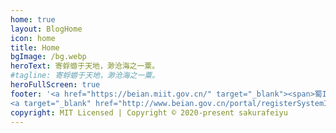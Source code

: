```yaml
---
home: true
layout: BlogHome
icon: home
title: Home
bgImage: /bg.webp
heroText: 寄蜉蝣于天地，渺沧海之一粟。
#tagline: 寄蜉蝣于天地，渺沧海之一粟。
heroFullScreen: true
footer: '<a href="https://beian.miit.gov.cn/" target="_blank"><span>蜀ICP备2022016473号-1</span></a><span>&nbsp;&nbsp;&nbsp;</span>
<a target="_blank" href="http://www.beian.gov.cn/portal/registerSystemInfo?recordcode=51030002000194"><img src="http://api.sakurafeiyu.top/imgs/beian_icon.png"/><span>川公网安备 51030002000194号</span></a>'
copyright: MIT Licensed | Copyright © 2020-present sakurafeiyu
---
```


<Meting server="netease"
        type="playlist"
        mid="2539599584"
        :lrc-type="3"/>